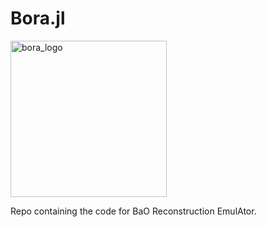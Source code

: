 # Bora.jl

<img width="250" alt="bora_logo" src="https://user-images.githubusercontent.com/58727599/202161770-178104b8-5f50-4fcc-ad83-b99c530850b2.png">

Repo containing the code for BaO Reconstruction EmulAtor.
